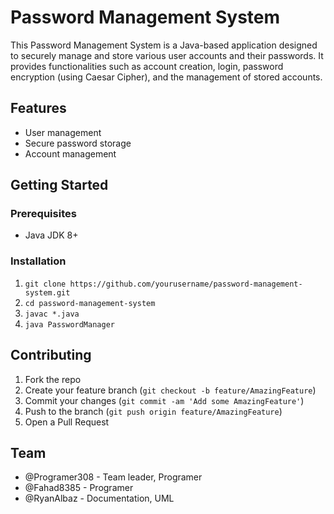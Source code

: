 # Password Management System
This Password Management System is a Java-based application designed to securely manage and store various user accounts and their passwords. It provides functionalities such as account creation, login, password encryption (using Caesar Cipher), and the management of stored accounts.

## Features

- User management
- Secure password storage
- Account management

## Getting Started

### Prerequisites
- Java JDK 8+

### Installation
1. `git clone https://github.com/yourusername/password-management-system.git`
2. `cd password-management-system`
3. `javac *.java`
4. `java PasswordManager`

## Contributing
1. Fork the repo
2. Create your feature branch (`git checkout -b feature/AmazingFeature`)
3. Commit your changes (`git commit -am 'Add some AmazingFeature'`)
4. Push to the branch (`git push origin feature/AmazingFeature`)
5. Open a Pull Request

## Team
- @Programer308 - Team leader, Programer
- @Fahad8385 - Programer
- @RyanAlbaz - Documentation, UML

